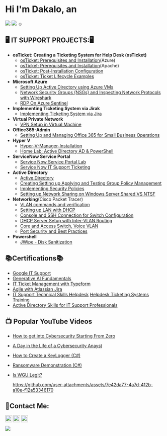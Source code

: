 # Hi I'm Dakalo, an 
<a href="https://github.com/Dakalo-Ndonde15/"><img src="https://img.shields.io/badge/_IT_SUPPORT_SPECIALIST-blue?style=for-the-badge"></a>
<a href="https://www.youtube.com/@dakalondonde"><img src="https://img.shields.io/badge/-YOUTUBER-red?style=for-the-badge&logo=youtube&logoSize=auto&color=%23E10600"></a>&nbsp;☺

<h2>🖥️ IT SUPPORT PROJECTS:🖥️</h2>

- <b>osTicket: Creating a Ticketing System for Help Desk (osTicket)</b>
  - [osTicket: Prerequisites and Installation](https://github.com/Dakalo-Ndonde15/osTicket-Prereqs)(Azure)
  -  [osTicket: Prerequisites and Installation](https://github.com/Dakalo-Ndonde15/osTicket-Prereqs/blob/osTicket/osTicket-Pereqs-V2.md)(Apache)
  - [osTicket: Post-Installation Configuration](https://github.com/Dakalo-Ndonde15/osTicket-Prereqs/blob/osTicket/Post-Install-Config.md)
  - [osTicket: Ticket Lifecycle Examples](https://github.com/Dakalo-Ndonde15/osTicket-Prereqs/blob/osTicket/Ticket-Lifecycle-Examples.md)
- <b>Microsoft Azure </b>
  - [Setting Up Active Directory using Azure VMs](https://github.com/Dakalo-Ndonde15/Configure-AD)
  - [Network Security Groups (NSGs) and Inspecting Network Protocols with Wireshark](https://github.com/Dakalo-Ndonde15/Azure-Network-Protocols)
  - [RDP On Azure Sentinel](https://github.com/Dakalo-Ndonde15/Configure-AD/blob/NSG/RDP-on-Azure-Sentinel.md)
- <b>Implementing Ticketing System via Jirak</b>
  - [Implementing Ticketing System via Jira](https://github.com/Dakalo-Ndonde15/Ticketing-System)
- <b>Virtual Private Network</b>
  - [VPN Setup in Virtual Machine](https://github.com/Dakalo-Ndonde15/Setting-Up-A-VPN)
- <b>Office365-Admin</b>
   - [Setting Up and Managing Office 365 for Small Business Operations](https://github.com/Dakalo-Ndonde15/Setting-Up-A-VPN/blob/365/O365-Admin.md)
- <b>Hyper V</b>
   - [Hyper-V-Manager-Installation](https://github.com/Dakalo-Ndonde15/Setting-Up-A-VPN/blob/365/Hyper-V-Manager-Installation.md)
   - [Home Lab: Active Directory AD & PowerShell](https://github.com/Dakalo-Ndonde15/HomeLab-AD-Powershell)
- <b>ServiceNow Service Portal</b>
   - [Service Now Service Portal Lab ](https://github.com/Dakalo-Ndonde15/Setting-Up-A-VPN/blob/365/ServiceNow-Service-Portal.md)
   - [Service Now IT Support Ticketing ](https://github.com/Dakalo-Ndonde15/Setting-Up-A-VPN/blob/365/ServiceNow-Ticketing.md)
- <b>Active Directory</b>
   - [Active Directory ](https://github.com/Dakalo-Ndonde15/Active-Directory)
   - [Creating Setting up Applying and Testing Group Policy Management](https://github.com/Dakalo-Ndonde15/Active-Directory/blob/Domain/Group-Policy-Management.md)
   - [Implementing Security Policies](https://github.com/Dakalo-Ndonde15/Active-Directory/blob/Domain/Security-Policies.md)
   - [Setting up Network Sharing on Windows Server Shared VS NTSF](https://github.com/Dakalo-Ndonde15/Active-Directory/blob/Domain/Network-Sharing.md)
-  <b>Networking</b>(Cisco Packet Tracer)
   - [VLAN commands and verification](https://github.com/Dakalo-Ndonde15/Switch-Configuration)
   - [Setting up LAN with DHCP](https://github.com/Dakalo-Ndonde15/Switch-Configuration/blob/Cisco-Packet-Tracer/LAN-Setup.md)
   - [Console and SSH Connection for Switch Configuration](https://github.com/Dakalo-Ndonde15/Switch-Configuration/blob/Cisco-Packet-Tracer/SSH-Switch-Config.md)
   - [DHCP Server Setup with Inter-VLAN Routing](https://github.com/Dakalo-Ndonde15/Switch-Configuration/blob/Cisco-Packet-Tracer/DHCP-Server-Setup.md)
   - [Core and Access Switch, Voice VLAN](https://github.com/Dakalo-Ndonde15/Switch-Configuration/blob/Cisco-Packet-Tracer/VLAN-Configuration.md)
   - [Port Security and Best Practices](https://github.com/Dakalo-Ndonde15/Switch-Configuration/blob/Cisco-Packet-Tracer/Port-Security.md)
  - <b>Powershell</b>
     - [JWipe - Disk Sanitization](https://github.com/Dakalo-Ndonde15/Jwipe.PowerShell)
       
 <h2>📚Certifications📚</h2>
 
- [Google IT Support](https://www.coursera.org/account/accomplishments/professional-cert/2UTCZBLMU7VY)
- [Generative AI Fundamentals](https://www.coursera.org/account/accomplishments/specialization/H4WKY1NGRQPA)
- [IT Ticket Management with Typeform](https://www.coursera.org/account/accomplishments/verify/FQYRMV64QHYX)
- [Agile with Atlassian Jira](https://www.coursera.org/account/accomplishments/verify/5OCJ2Z3V9C4N)
- [IT Support Technical Skills Helpdesk](https://www.udemy.com/certificate/UC-7e49c670-8029-46f4-99f3-65594d92d781/)
  [Helpdesk Ticketing Systems Training](https://www.udemy.com/course/help-desk-ticketing-systems-training/learn/lecture/35230818?start=465#overview)
- [Active Directory Skills for IT Support Professionals](https://www.udemy.com/course/active-directory-skills-for-it-support-professionals/learn/lecture/32003824?start=0#overview)

<h2>📺 Popular YouTube Videos</h2>

- [How to get into Cybersecurity Starting From Zero](https://www.youtube.com/watch?v=a83ASGn_V_s)
- [A Day in the Life of a Cybersecurity Anayst](https://www.youtube.com/watch?v=uHy3oM7NnoU)
- [How to Create a KeyLogger (C#)](https://www.youtube.com/watch?v=N-L9hklSlNk)
- [Ransomware Demonstration (C#)](https://www.youtube.com/watch?v=OfvdQeh79s0)
- [Is WGU Legit?](https://www.youtube.com/watch?v=E2MwRWxDBkA)

  https://github.com/user-attachments/assets/7e42da77-4a7d-412b-a10e-f12a53346170

<h2> 🤳Contact Me:</h2>

[<img align="left" alt="DakaloNdonde | YouTube" width="22px" src="https://cdn.jsdelivr.net/npm/simple-icons@v3/icons/youtube.svg" />][youtube]
[<img align="left" alt="Dakalondonde | LinkedIn" width="22px" src="https://cdn.jsdelivr.net/npm/simple-icons@v3/icons/linkedin.svg" />][linkedin]
[<img align="left" alt="Dakalondonde | Instagram" width="22px" src="https://cdn.jsdelivr.net/npm/simple-icons@v3/icons/instagram.svg" />][instagram]

[twitter]: https://twitter.com/joshmadakor
[youtube]: https://www.youtube.com/@dakalondonde
[instagram]: https://www.instagram.com/its_phildas_universe/
[linkedin]: https://www.linkedin.com/in/dakalo-ndonde-0281902a7/
<br>
<br>
<a href="http://dakalondonde15.liveblog365.com/page1.html"><img src="https://img.shields.io/badge/_VIEW_MY_RESUME_%2F_PORTFOLIO-purple?style=for-the-badge&logoSize=auto"></a>




<!--
**Dakalo-Ndonde15/Dakalo-Ndonde15** is a ✨ _special_ ✨ repository because its `README.md` (this file) appears on your GitHub profile.

Here are some ideas to get you started:

- 🔭 I’m currently working on ...
- 🌱 I’m currently learning ...
- 👯 I’m looking to collaborate on ...
- 🤔 I’m looking for help with ...
- 💬 Ask me about ...
- 📫 How to reach me: ...
- 😄 Pronouns: ...
- ⚡ Fun fact: ...
-->
